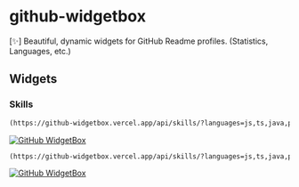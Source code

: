 # github-widgetbox

[✨] Beautiful, dynamic widgets for GitHub Readme profiles. (Statistics, Languages, etc.)

## Widgets
### Skills

```md
(https://github-widgetbox.vercel.app/api/skills/?languages=js,ts,java,php,python,html,css,c,cpp,csharp,swift,rust,ruby,kotlin,erlang,dart,go,scala,elm,bash,r)](https://github.com/Jurredr/github-widgetbox)
```
[![GitHub WidgetBox](https://github-widgetbox.vercel.app/api/skills/?languages=js,ts,java,php,python,html,css,c,cpp,csharp,swift,rust,ruby,kotlin,erlang,dart,go,scala,elm,bash,r)](https://github.com/Jurredr/github-widgetbox)

```md
(https://github-widgetbox.vercel.app/api/skills/?languages=js,ts,java,php,python,html,css,c,cpp,csharp,swift,rust,ruby,kotlin,erlang,dart,go,scala,elm,bash,r&includeNames=true)](https://github.com/Jurredr/github-widgetbox)
```
[![GitHub WidgetBox](https://github-widgetbox.vercel.app/api/skills/?languages=js,ts,java,php,python,html,css,c,cpp,csharp,swift,rust,ruby,kotlin,erlang,dart,go,scala,elm,bash,r&includeNames=true)](https://github.com/Jurredr/github-widgetbox)
